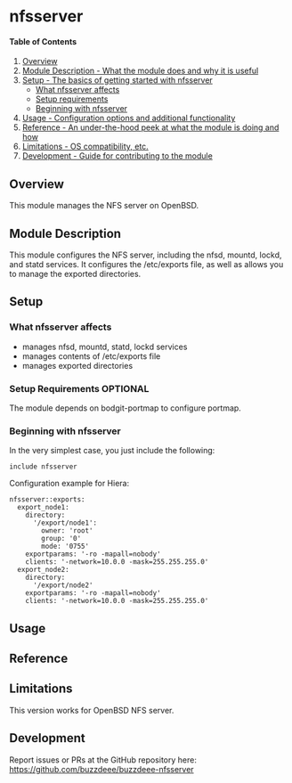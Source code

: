 # nfsserver

#### Table of Contents

1. [Overview](#overview)
2. [Module Description - What the module does and why it is useful](#module-description)
3. [Setup - The basics of getting started with nfsserver](#setup)
    * [What nfsserver affects](#what-nfsserver-affects)
    * [Setup requirements](#setup-requirements)
    * [Beginning with nfsserver](#beginning-with-nfsserver)
4. [Usage - Configuration options and additional functionality](#usage)
5. [Reference - An under-the-hood peek at what the module is doing and how](#reference)
5. [Limitations - OS compatibility, etc.](#limitations)
6. [Development - Guide for contributing to the module](#development)

## Overview

This module manages the NFS server on OpenBSD.

## Module Description

This module configures the NFS server, including the nfsd, mountd, lockd, and statd services.
It configures the /etc/exports file, as well as allows you to manage the exported directories.

## Setup

### What nfsserver affects

* manages nfsd, mountd, statd, lockd services
* manages contents of /etc/exports file
* manages exported directories

### Setup Requirements **OPTIONAL**

The module depends on bodgit-portmap to configure portmap.

### Beginning with nfsserver

In the very simplest case, you just include the following:

```
include nfsserver
```

Configuration example for Hiera:

```
nfsserver::exports:
  export_node1:
    directory:
      '/export/node1':
        owner: 'root'
        group: '0'
        mode: '0755'
    exportparams: '-ro -mapall=nobody'
    clients: '-network=10.0.0 -mask=255.255.255.0'
  export_node2:
    directory:
      '/export/node2'
    exportparams: '-ro -mapall=nobody'
    clients: '-network=10.0.0 -mask=255.255.255.0'
```


## Usage

## Reference

## Limitations

This version works for OpenBSD NFS server.

## Development

Report issues or PRs at the GitHub repository here: https://github.com/buzzdeee/buzzdeee-nfsserver

